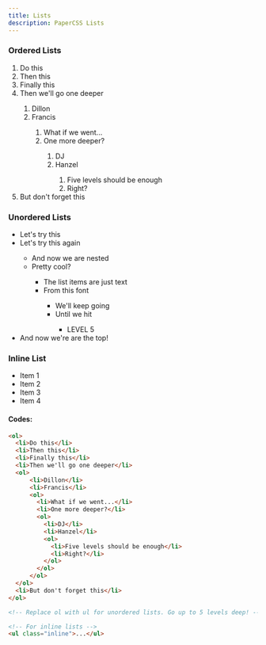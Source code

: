 ```yaml
---
title: Lists
description: PaperCSS Lists
---
```


### Ordered Lists

<ol>
  <li>Do this</li>
  <li>Then this</li>
  <li>Finally this</li>
  <li>Then we'll go one deeper</li>
  <ol>
    <li>Dillon</li>
    <li>Francis</li>
    <ol>
      <li>What if we went...</li>
      <li>One more deeper?</li>
      <ol>
        <li>DJ</li>
        <li>Hanzel</li>
        <ol>
          <li>Five levels should be enough</li>
          <li>Right?</li>
        </ol>
      </ol>
    </ol>
  </ol>
  <li>But don't forget this</li>
</ol>

### Unordered Lists

<ul>
  <li>Let's try this</li>
  <li>Let's try this again</li>
  <ul>
    <li>And now we are nested</li>
    <li>Pretty cool?</li>
    <ul>
      <li>The list items are just text</li>
      <li>From this font</li>
      <ul>
        <li>We'll keep going</li>
        <li>Until we hit</li>
        <ul>
          <li>LEVEL 5</li>
        </ul>
      </ul>
    </ul>
  </ul>
  <li>And now we're are the top!</li>
</ul>

### Inline List

<ul class="inline">
  <li>Item 1</li>
  <li>Item 2</li>
  <li>Item 3</li>
  <li>Item 4</li>
</ul>

#### Codes:

```html
<ol>
  <li>Do this</li>
  <li>Then this</li>
  <li>Finally this</li>
  <li>Then we'll go one deeper</li>
  <ol>
      <li>Dillon</li>
      <li>Francis</li>
      <ol>
        <li>What if we went...</li>
        <li>One more deeper?</li>
        <ol>
          <li>DJ</li>
          <li>Hanzel</li>
          <ol>
            <li>Five levels should be enough</li>
            <li>Right?</li>
          </ol>
        </ol>
      </ol>
  </ol>
  <li>But don't forget this</li>
</ol>

<!-- Replace ol with ul for unordered lists. Go up to 5 levels deep! -->

<!-- For inline lists -->
<ul class="inline">...</ul>
```
